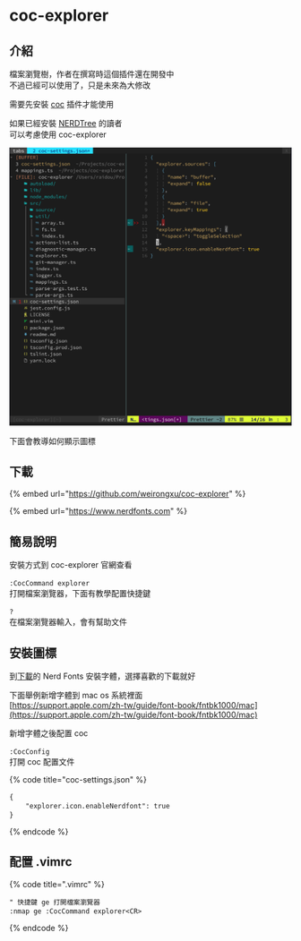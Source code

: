 # coc-explorer

## 介紹

檔案瀏覽樹，作者在撰寫時這個插件還在開發中  
不過已經可以使用了，只是未來為大修改

需要先安裝 [coc](../dai-ma/coc.md) 插件才能使用

如果已經安裝 [NERDTree](nerdtree.md) 的讀者  
可以考慮使用 coc-explorer

![coc-explorer](../../../.gitbook/assets/64966850-1e9f5100-d8d2-11e9-9490-438c6d1cf378.png)

下面會教導如何顯示圖標

## 下載

{% embed url="https://github.com/weirongxu/coc-explorer" %}

{% embed url="https://www.nerdfonts.com" %}

## 簡易說明

安裝方式到 coc-explorer 官網查看

`:CocCommand explorer`  
打開檔案瀏覽器，下面有教學配置快捷鍵

`?`  
在檔案瀏覽器輸入，會有幫助文件

## 安裝圖標

到[下載](coc-explorer.md#xia-zai)的 Nerd Fonts 安裝字體，選擇喜歡的下載就好

下面舉例新增字體到 mac os 系統裡面  
[https://support.apple.com/zh-tw/guide/font-book/fntbk1000/mac](https://support.apple.com/zh-tw/guide/font-book/fntbk1000/mac)

新增字體之後配置 coc

`:CocConfig`  
打開 coc 配置文件

{% code title="coc-settings.json" %}
```text
{
    "explorer.icon.enableNerdfont": true
}
```
{% endcode %}

## 配置 .vimrc

{% code title=".vimrc" %}
```text
" 快捷鍵 ge 打開檔案瀏覽器
:nmap ge :CocCommand explorer<CR>
```
{% endcode %}

